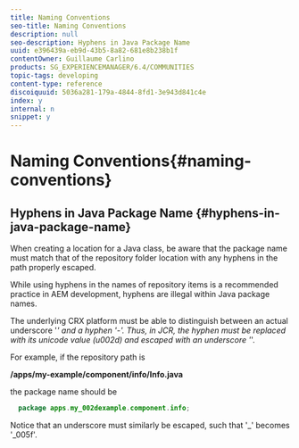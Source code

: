 ```yaml
---
title: Naming Conventions
seo-title: Naming Conventions
description: null
seo-description: Hyphens in Java Package Name
uuid: e396439a-eb9d-43b5-8a82-681e8b238b1f
contentOwner: Guillaume Carlino
products: SG_EXPERIENCEMANAGER/6.4/COMMUNITIES
topic-tags: developing
content-type: reference
discoiquuid: 5036a281-179a-4844-8fd1-3e943d841c4e
index: y
internal: n
snippet: y
---
```


# Naming Conventions{#naming-conventions}

## Hyphens in Java Package Name {#hyphens-in-java-package-name}

When creating a location for a Java class, be aware that the package name must match that of the repository folder location with any hyphens in the path properly escaped.

While using hyphens in the names of repository items is a recommended practice in AEM development, hyphens are illegal within Java package names.

The underlying CRX platform must be able to distinguish between an actual underscore '_' and a hyphen '-'. Thus, in JCR, the hyphen must be replaced with its unicode value (u002d) and escaped with an underscore '_'.

For example, if the repository path is

**/apps/my-example/component/info/Info.java**

the package name should be

```java
  package apps.my_002dexample.component.info;
```

Notice that an underscore must similarly be escaped, such that '_' becomes '_005f'.
